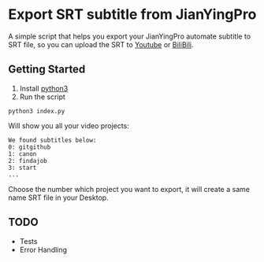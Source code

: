 # Export SRT subtitle from JianYingPro
A simple script that helps you export your JianYingPro automate subtitle to SRT file, so you can upload the SRT to [Youtube](https://www.youtube.com/channel/UCknOww3EjCM6kX1K36FB85g) or [BiliBili](https://space.bilibili.com/426914310).

## Getting Started
1. Install [python3](https://www.python.org/)
2. Run the script
```
python3 index.py 
```

Will show you all your video projects:
```
We found subtitles below:
0: gitgithub
1: canon
2: findajob
3: start
...
```
Choose the number which project you want to export, it will create a same name SRT file in your Desktop.

## TODO
- Tests
- Error Handling
